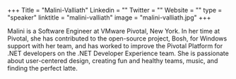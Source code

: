 +++
Title = "Malini-Valliath"
Linkedin = ""
Twitter = ""
Website = ""
type = "speaker"
linktitle = "malini-valliath"
image = "malini-valliath.jpg"
+++

Malini is a Software Engineer at VMware Pivotal, New York. In her time at Pivotal, she has contributed to the open-source project, Bosh, for Windows support with her team, and has worked to improve the Pivotal Platform for .NET developers on the .NET Developer Experience team. She is passionate about user-centered design, creating fun and healthy teams, music, and finding the perfect latte.
